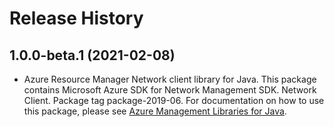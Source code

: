 # Release History

## 1.0.0-beta.1 (2021-02-08)

- Azure Resource Manager Network client library for Java. This package contains Microsoft Azure SDK for Network Management SDK. Network Client. Package tag package-2019-06. For documentation on how to use this package, please see [Azure Management Libraries for Java](https://aka.ms/azsdk/java/mgmt).

